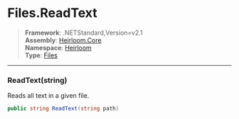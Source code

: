 # Files.ReadText

> **Framework**: .NETStandard,Version=v2.1  
> **Assembly**: [Heirloom.Core][0]  
> **Namespace**: [Heirloom][0]  
> **Type**: [Files][1]  

--------------------------------------------------------------------------------

### ReadText(string)

Reads all text in a given file.

```cs
public string ReadText(string path)
```

[0]: ..\Heirloom.Core.md
[1]: Heirloom.Files.md
